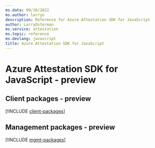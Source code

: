 ```yaml
---
ms.data: 09/10/2022
ms.author: larryo
description: Reference for Azure Attestation SDK for JavaScript
author: LarryOsterman
ms.service: attestation
ms.topic: reference
ms.devlang: javascript
title: Azure Attestation SDK for JavaScript
---
```

# Azure Attestation SDK for JavaScript - preview

## Client packages - preview
[!INCLUDE [client-packages](attestation-client-index.md)]
## Management packages - preview
[!INCLUDE [mgmt-packages](attestation-mgmt-index.md)]
